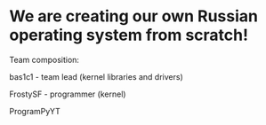 # We are creating our own Russian operating system from scratch!

Team composition:

bas1c1 - team lead (kernel libraries and drivers)

FrostySF - programmer (kernel)

ProgramPyYT
